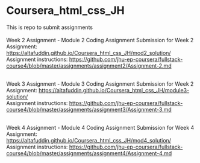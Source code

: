 # Coursera_html_css_JH
This is repo to submit assignments<br><br>
  <sr>Week 2 Assignment - </sr>Module 2 Coding Assignment
  Submission for Week 2 Assignment: https://altafuddin.github.io/Coursera_html_css_JH/mod2_solution/<br>
  Assignment instructions: https://github.com/jhu-ep-coursera/fullstack-course4/blob/master/assignments/assignment2/Assignment-2.md<br><br>
  
  <sr>Week 3 Assignment - </sr>Module 3 Coding Assignment
  Submission for Week 2 Assignment: https://altafuddin.github.io/Coursera_html_css_JH/module3-solution/<br>
  Assignment instructions: https://github.com/jhu-ep-coursera/fullstack-course4/blob/master/assignments/assignment3/Assignment-3.md<br><br>
  
  <sr>Week 4 Assignment - </sr>Module 4 Coding Assignment
  Submission for Week 4 Assignment: https://altafuddin.github.io/Coursera_html_css_JH/mod4_solution/<br>
  Assignment instructions: https://github.com/jhu-ep-coursera/fullstack-course4/blob/master/assignments/assignment4/Assignment-4.md<br><br>
